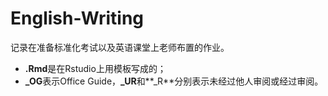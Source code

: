 # English-Writing

记录在准备标准化考试以及英语课堂上老师布置的作业。
 * **.Rmd**是在Rstudio上用模板写成的；
 * **_OG**表示Office Guide，**_UR**和**_R**分别表示未经过他人审阅或经过审阅。

